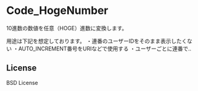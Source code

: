 Code_HogeNumber
===============

10進数の数値を任意（HOGE）進数に変換します。
  
  
  用途は下記を想定しております。
  ・連番のユーザーIDをそのまま表示したくない
  ・AUTO_INCREMENT番号をURIなどで使用する
  ・ユーザーごとに連番で..

## License
BSD License